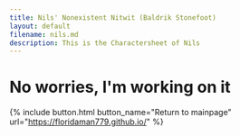 ```yaml
---
title: Nils' Nonexistent Nitwit (Baldrik Stonefoot)
layout: default
filename: nils.md
description: This is the Charactersheet of Nils
---
```


# No worries, I'm working on it

{% include button.html button_name="Return to mainpage" url="https://floridaman779.github.io/" %}
